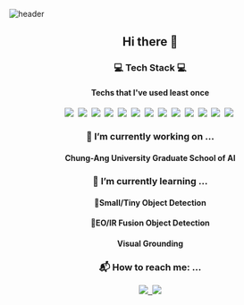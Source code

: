 ![header](https://capsule-render.vercel.app/api?type=soft&color=black&text=Junbo%20Jang%20&height=300&fontSize=100&fontColor=ffff)

<h2 align='center'> Hi there 👋 </h2>

<h3 align='center'> 💻 Tech Stack 💻 </h3>
<h4 align='center'> Techs that I've used least once</h4>

<p align='center'>
<img src="https://img.shields.io/badge/Python-3776AB?style=flat-square&logo=Python&logoColor=white"/></a>&nbsp
<img src="https://img.shields.io/badge/TensorFlow-FF6F00?style=flat-square&logo=TensorFlow&logoColor=white"/></a>&nbsp
<img src="https://img.shields.io/badge/Keras-D00000?style=flat-square&logo=Keras&logoColor=white"/></a>&nbsp
<img src="https://img.shields.io/badge/PyTorch-EE4C2C?style=flat-square&logo=PyTorch&logoColor=white"/></a>&nbsp
<img src="https://img.shields.io/badge/PyTorch Lightning-792EE5?style=flat-square&logo=PyTorch Lightning&logoColor=white"/></a>&nbsp
<img src="https://img.shields.io/badge/R-276DC3?style=flat-square&logo=R&logoColor=white"/></a>&nbsp
<img src="https://img.shields.io/badge/MySQL-4479A1?style=flat-square&logo=MySQL&logoColor=white"/></a>&nbsp
<img src="https://img.shields.io/badge/MongoDB-47A248?style=flat-square&logo=MongoDB&logoColor=white"/></a>&nbsp
<img src="https://img.shields.io/badge/HTML5-E34F26?style=flat-square&logo=HTML5&logoColor=white"/></a>&nbsp
<img src="https://img.shields.io/badge/CSS3-1572B6?style=flat-square&logo=CSS3&logoColor=white"/></a>&nbsp
<img src="https://img.shields.io/badge/PHP-777BB4?style=flat-square&logo=PHP&logoColor=white"/></a>&nbsp
<img src="https://img.shields.io/badge/Java-007396?style=flat-square&logo=Java&logoColor=white"/></a>&nbsp
<img src="https://img.shields.io/badge/JavaScript-F7DF1E?style=flat-square&logo=JavaScript&logoColor=white"/></a>&nbsp
</p>

<h3 align='center'> 🔭 I’m currently working on ...</h3>
<h4 align='center'> Chung-Ang University Graduate School of AI</h4>

<h3 align='center'> 🌱 I’m currently learning ...</h3>
<h4 align='center'> Small/Tiny Object Detection</h4>
<h4 align='center'> EO/IR Fusion Object Detection</h4>
<h4 align='center'> Visual Grounding</h4>

<h3 align='center'> 📬 How to reach me: ...</h3>
<p align='center'>
  <a href='mailto:datu0615@gmail.com'><img src='https://img.shields.io/badge/-Gmail-critical'>&nbsp
  <a href='mailto:junbo0615@naver.com'><img src='https://img.shields.io/badge/-NAVER-green'><br>
    </p>

    
<!--  ![datu0615's github stats](https://github-readme-stats.vercel.app/api?username=datu0615&show_icons=true&theme=dark)
[![datu0615's github stats](https://github-readme-stats.vercel.app/api/top-langs/?username=datu0615&show_icons=true&hide_border=true&title_color=495057&icon_color=495057&layout=compact&theme=dark)](https://github.com/datu0615)   
    
[![trophy](https://github-profile-trophy.vercel.app/?username=datu0615&theme=onedark)](https://github.com/ryo-ma/github-profile-trophy)     -->
<!--
**datu0615/datu0615** is a ✨ _special_ ✨ repository because its `README.md` (this file) appears on your GitHub profile.

Here are some ideas to get you started:

- 🔭 I’m currently working on ...
- 🌱 I’m currently learning ...
- 👯 I’m looking to collaborate on ...
- 🤔 I’m looking for help with ...
- 💬 Ask me about ...
- 📫 How to reach me: ...
- 😄 Pronouns: ...
- ⚡ Fun fact: ...
-->
